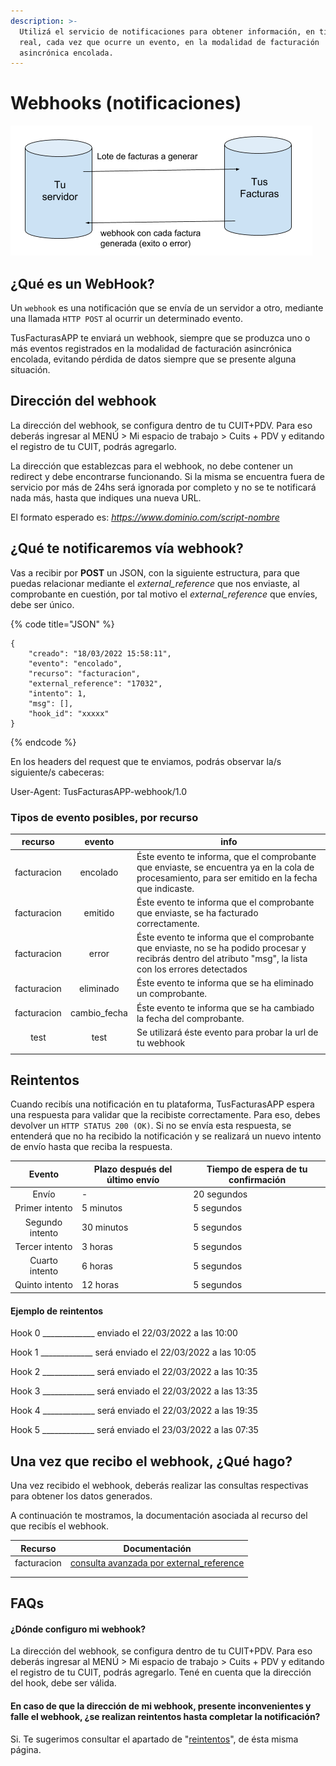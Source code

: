 ```yaml
---
description: >-
  Utilizá el servicio de notificaciones para obtener información, en tiempo
  real, cada vez que ocurre un evento, en la modalidad de facturación
  asincrónica encolada.
---
```


# Webhooks (notificaciones)

![](.gitbook/assets/image.png)

## ¿Qué es un WebHook?

Un `webhook` es una notificación que se envía de un servidor a otro, mediante una llamada `HTTP POST` al ocurrir un determinado evento.

TusFacturasAPP te enviará un webhook, siempre que se produzca uno o más eventos registrados en la modalidad de facturación asincrónica encolada,  evitando pérdida de datos siempre que se presente alguna situación.

## Dirección del webhook

La dirección del webhook, se configura dentro de tu CUIT+PDV. Para eso deberás ingresar al MENÚ > Mi espacio de trabajo > Cuits + PDV y editando el registro de tu CUIT, podrás agregarlo.&#x20;

La dirección que establezcas para el webhook, no debe contener un redirect y debe encontrarse funcionando. Si la misma se encuentra fuera de servicio por más de 24hs será ignorada por completo y no se te notificará nada más, hasta que indiques una nueva URL.

El formato esperado es: _https://www.dominio.com/script-nombre_

## **¿Qué te notificaremos vía  webhook?**

Vas a recibir por **POST** un JSON, con la siguiente estructura, para que puedas relacionar mediante el _external\_reference_ que nos enviaste, al comprobante en cuestión, por tal motivo el _external\_reference_ que envíes, debe ser único.

{% code title="JSON" %}
```
{
	"creado": "18/03/2022 15:58:11",
	"evento": "encolado",
	"recurso": "facturacion",
	"external_reference": "17032",
	"intento": 1,
	"msg": [],
	"hook_id": "xxxxx"
} 
```
{% endcode %}

En los headers del request que te enviamos, podrás observar la/s siguiente/s cabeceras:

User-Agent: TusFacturasAPP-webhook/1.0



### Tipos de evento posibles, por recurso

|   recurso   |     evento    | info                                                                                                                                                       |
| :---------: | :-----------: | ---------------------------------------------------------------------------------------------------------------------------------------------------------- |
| facturacion |    encolado   | Éste evento te informa, que el comprobante que enviaste, se encuentra ya en la cola de procesamiento, para ser emitido en la fecha que indicaste.          |
| facturacion |    emitido    | Éste evento te informa que el comprobante que enviaste, se ha facturado correctamente.                                                                     |
| facturacion |     error     | Éste evento te informa que el comprobante que enviaste, no se ha podido procesar y recibrás dentro del atributo "msg", la lista con los errores detectados |
| facturacion |   eliminado   | Éste evento te informa que se ha eliminado un comprobante.                                                                                                 |
| facturacion | cambio\_fecha | Éste evento te informa que se ha cambiado la fecha del comprobante.                                                                                        |
|     test    |      test     | Se utilizará éste evento para probar la url de tu webhook                                                                                                  |
|             |               |                                                                                                                                                            |

## Reintentos

Cuando recibís una notificación en tu plataforma, TusFacturasAPP espera una respuesta para validar que la recibiste correctamente. Para eso, debes devolver un `HTTP STATUS 200 (OK)`. Si no se envía esta respuesta, se entenderá que no ha recibido la notificación y se realizará un nuevo intento de envío hasta que reciba la respuesta.

|      Evento     | Plazo después del último envío | Tiempo de espera de tu confirmación |
| :-------------: | ------------------------------ | ----------------------------------- |
|      Envío      | -                              | 20 segundos                         |
|  Primer intento | 5 minutos                      | 5 segundos                          |
| Segundo intento | 30 minutos                     | 5 segundos                          |
|  Tercer intento | 3 horas                        | 5 segundos                          |
|  Cuarto intento | 6 horas                        | 5 segundos                          |
|  Quinto intento | 12 horas                       | 5 segundos                          |

#### Ejemplo de reintentos

Hook 0 \_\_\_\_\_\_\_\_\_\_\_\_\_ enviado el 22/03/2022 a las 10:00

Hook 1 \_\_\_\_\_\_\_\_\_\_\_\_\_ será enviado el 22/03/2022 a las 10:05

Hook 2 \_\_\_\_\_\_\_\_\_\_\_\_\_ será enviado el 22/03/2022 a las 10:35

Hook 3 \_\_\_\_\_\_\_\_\_\_\_\_\_ será enviado el 22/03/2022 a las 13:35

Hook 4 \_\_\_\_\_\_\_\_\_\_\_\_\_ será enviado el 22/03/2022 a las 19:35

Hook 5 \_\_\_\_\_\_\_\_\_\_\_\_\_ será enviado el 23/03/2022 a las 07:35



## &#x20;Una vez que recibo el webhook, ¿Qué hago?

Una vez recibido el webhook, deberás  realizar las consultas respectivas para obtener los datos generados.

&#x20;A continuación te mostramos, la documentación asociada al recurso del que recibís el webhook.



|   Recurso   |                                                                                              Documentación                                                                                             |
| :---------: | :----------------------------------------------------------------------------------------------------------------------------------------------------------------------------------------------------: |
| facturacion |  [consulta avanzada por external\_reference](api-factura-electronica-afip-facturacion-ventas/consulta-avanzada-de-comprobantes-enviados.md#como-realizar-una-consulta-avanzada-por-external-reference) |
|             |                                                                                                                                                                                                        |
|             |                                                                                                                                                                                                        |



## FAQs&#x20;

#### ¿Dónde configuro mi webhook?

La dirección del webhook, se configura dentro de tu CUIT+PDV. Para eso deberás ingresar al MENÚ > Mi espacio de trabajo > Cuits + PDV y editando el registro de tu CUIT, podrás agregarlo. Tené en cuenta que la dirección del hook, debe ser válida.

#### En caso de que la dirección de mi webhook, presente inconvenientes y falle el webhook, ¿se realizan reintentos hasta completar la notificación?

Si. Te sugerimos consultar el apartado de "[reintentos](webhooks-notificaciones.md#reintentos)", de ésta misma página.

####

####
